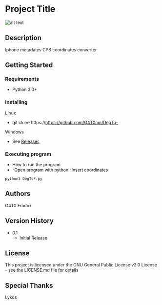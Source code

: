 # Project Title

![alt text](https://i.imgur.com/ta1wSdp.png)

## Description

Iphone metadates GPS coordinates converter

## Getting Started

### Requirements

* Python 3.0+

### Installing

 Linux  
* git clone https://https://github.com/G4T0cm/DegTo-
  
Windows  
* See [Releases](https://github.com/user/repo/blob/branch/other_file.md)

### Executing program

* How to run the program
* -Open program with python 
-Insert coordinates
```
python3 DegToº.py
```

## Authors
G4T0
Frodox

## Version History
* 0.1
    * Initial Release

## License

This project is licensed under the GNU General Public License v3.0 License - see the LICENSE.md file for details

## Special Thanks
Lykos

